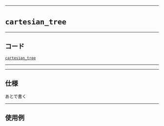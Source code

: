 _____

# `cartesian_tree`

_____

## コード

[`cartesian_tree`](https://github.com/titanium-22/Library_py/blob/main/Graph/cartesian_tree.py)

_____


_____

## 仕様

あとで書く

_____

## 使用例

```python
```

